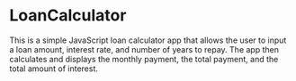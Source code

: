 # LoanCalculator
This is a simple JavaScript loan calculator app that allows the user to input a loan amount, interest rate, and number of years to repay. The app then calculates and displays the monthly payment, the total payment, and the total amount of interest. 
